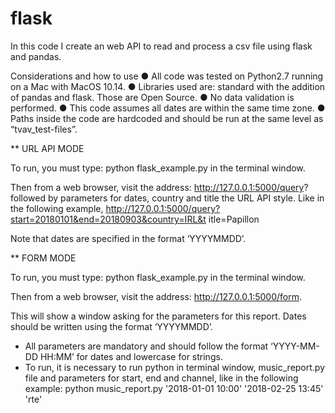 # flask
In this code I create an web API to read and process a csv file using flask and pandas.

Considerations and how to use
● All code was tested on Python2.7 running on a Mac with MacOS 10.14.
● Libraries used are: standard with the addition of pandas and flask. Those are Open
Source.
● No data validation is performed.
● This code assumes all dates are within the same time zone.
● Paths inside the code are hardcoded and should be run at the same level as
“tvav_test-files”.

** URL API MODE

To run, you must type: 
python flask_example.py in the terminal window. 

Then from a web browser, visit the address: http://127.0.0.1:5000/query? followed by parameters for dates, country and title the URL API style. Like in the following example,
http://127.0.0.1:5000/query?start=20180101&end=20180903&country=IRL&t itle=Papillon

Note that dates are specified in the format ‘YYYYMMDD’.

** FORM MODE

To run, you must type:
python flask_example.py in the terminal window. 

Then from a web browser, visit the address: 
http://127.0.0.1:5000/form. 

This will show a window asking for the parameters for this report. Dates should be written using the format ‘YYYYMMDD’.
 
- All parameters are mandatory and should follow the format ‘YYYY-MM-DD HH:MM’ for dates and lowercase for strings.
- To run, it is necessary to run python in terminal window, music_report.py file and parameters for start, end and channel, like in the following example:
python music_report.py '2018-01-01 10:00' '2018-02-25 13:45' 'rte'


